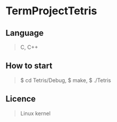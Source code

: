 # TermProjectTetris

## Language
> C, C++

## How to start
> $ cd Tetris/Debug,
$ make,
$ ./Tetris

## Licence
> Linux kernel
